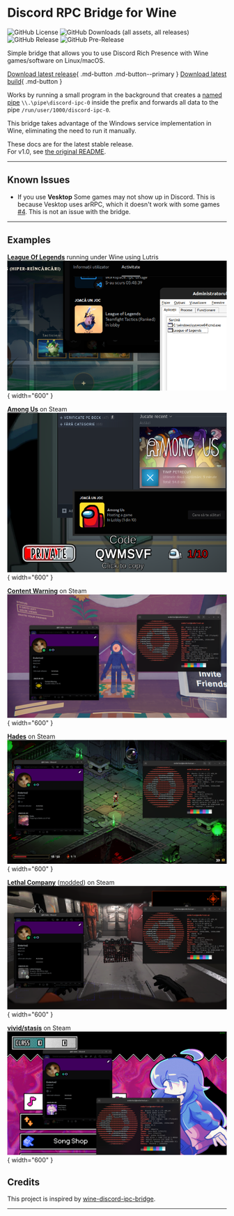 # Discord RPC Bridge for Wine

![GitHub License](https://img.shields.io/github/license/EnderIce2/rpc-bridge?style=for-the-badge)
![GitHub Downloads (all assets, all releases)](https://img.shields.io/github/downloads/EnderIce2/rpc-bridge/total?style=for-the-badge)
![GitHub Release](https://img.shields.io/github/v/release/EnderIce2/rpc-bridge?style=for-the-badge)
![GitHub Pre-Release](https://img.shields.io/github/v/release/EnderIce2/rpc-bridge?include_prereleases&style=for-the-badge&label=pre-release)

Simple bridge that allows you to use Discord Rich Presence with Wine games/software on Linux/macOS.

[Download latest release](https://github.com/EnderIce2/rpc-bridge/releases/latest/download/bridge.zip "Recommended"){ .md-button .md-button--primary }
[Download latest build](https://github.com/EnderIce2/rpc-bridge/actions/workflows/build.yml "Builds from the latest commits, here be dragons!"){ .md-button }

Works by running a small program in the background that creates a [named pipe](https://learn.microsoft.com/en-us/windows/win32/ipc/named-pipes) `\\.\pipe\discord-ipc-0` inside the prefix and forwards all data to the pipe `/run/user/1000/discord-ipc-0`.

This bridge takes advantage of the Windows service implementation in Wine, eliminating the need to run it manually.

These docs are for the latest stable release.  
For v1.0, see [the original README](https://github.com/EnderIce2/rpc-bridge/blob/v1.0/README.md).

---

## Known Issues

- If you use **Vesktop**
  Some games may not show up in Discord. This is because Vesktop uses arRPC, which it doesn't work with some games [#4](https://github.com/EnderIce2/rpc-bridge/issues/4#issuecomment-2143549407). This is not an issue with the bridge.

---

## Examples

[**League Of Legends**](https://www.leagueoflegends.com/en-us/) running under Wine using Lutris  
![image](assets/lutris_lol.png){ width="600" }

[**Among Us**](https://store.steampowered.com/app/945360/Among_Us/) on Steam  
![image](assets/steam_amongus.png){ width="600" }

[**Content Warning**](https://store.steampowered.com/app/2881650/Content_Warning/) on Steam  
![image](assets/contentwarning.png){ width="600" }

[**Hades**](https://store.steampowered.com/app/1145360/Hades/) on Steam  
![image](assets/hades.png){ width="600" }

[**Lethal Company**](https://store.steampowered.com/app/1966720/Lethal_Company/) ([modded](https://thunderstore.io/c/lethal-company/p/mrov/LethalRichPresence/)) on Steam  
![image](assets/lethalcompany.png){ width="600" }

[**vivid/stasis**](https://store.steampowered.com/app/2093940/vividstasis/) on Steam  
![image](assets/vividstasis.png){ width="600" }

## Credits

This project is inspired by [wine-discord-ipc-bridge](https://github.com/0e4ef622/wine-discord-ipc-bridge).

---
